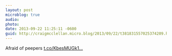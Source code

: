 ```yaml
---
layout: post
microblog: true
audio: 
photo: 
date: 2013-09-22 11:25:11 -0600
guid: http://craigmcclellan.micro.blog/2013/09/22/t381831557025374209.html
---
```

Afraid of peepers [t.co/KbesMUGk1...](https://t.co/KbesMUGk1C)
